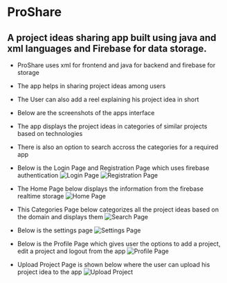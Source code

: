# ProShare
## A project ideas sharing app built using java and xml languages and Firebase for data storage.
* ProShare uses xml for frontend and java for backend and firebase for storage
* The app helps in sharing project ideas among users
* The User can also add a reel explaining his project idea in short
* Below are the screenshots of the apps interface
* The app displays the project ideas in categories of similar projects based on technologies
* There is also an option to search accross the categories for a required app
* Below is the Login Page and Registration Page which uses firebase authentication
![Login Page](https://github.com/PanchumarthiAbhinav/ProShare/blob/main/Images/loginpage.jpeg)
![Registration Page](https://github.com/PanchumarthiAbhinav/ProShare/blob/main/Images/registerpage.jpeg)

* The Home Page below displays the information from the firebase realtime storage
![Home Page](https://github.com/PanchumarthiAbhinav/ProShare/blob/main/Images/homepage.jpeg)

* This Categories Page below categorizes all the project ideas based on the domain and displays them
![Search Page](https://github.com/PanchumarthiAbhinav/ProShare/blob/main/Images/categoriespage.jpeg)

* Below is the settings page
![Settings Page](https://github.com/PanchumarthiAbhinav/ProShare/blob/main/Images/settingspage.jpeg)

* Below is the Profile Page which gives user the options to add a project, edit a project and logout from the app
![Profile Page](https://github.com/PanchumarthiAbhinav/ProShare/blob/main/Images/Profilepage.jpeg)

* Upload Project Page is shown below where the user can upload his project idea to the app
![Upload Project](https://github.com/PanchumarthiAbhinav/ProShare/blob/main/Images/Projectuploadpage.jpeg)
